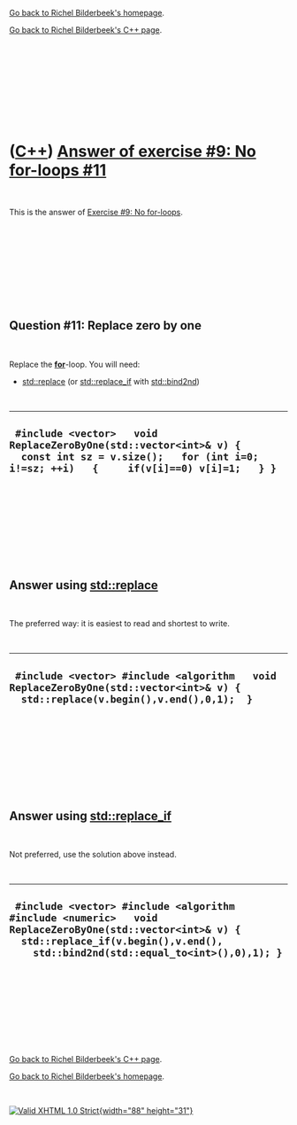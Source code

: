 [Go back to Richel Bilderbeek's homepage](index.htm).

[Go back to Richel Bilderbeek's C++ page](Cpp.htm).

 

 

 

 

 

([C++](Cpp.htm)) [Answer of exercise \#9: No for-loops \#11](CppExerciseNoForLoopsAnswer11.htm)
===============================================================================================

 

This is the answer of [Exercise \#9: No
for-loops](CppExerciseNoForLoops.htm).

 

 

 

 

 

Question \#11: Replace zero by one
----------------------------------

 

Replace the **[for](CppFor.htm)**-loop. You will need:

-   [std::replace](CppReplace.htm) (or
    [std::replace\_if](CppReplace_if.htm) with
    [std::bind2nd](CppBind2nd.htm))

 

  --------------------------------------------------------------------------------------------------------------------------------------------------------------
  ` #include <vector>   void ReplaceZeroByOne(std::vector<int>& v) {   const int sz = v.size();   for (int i=0; i!=sz; ++i)   {     if(v[i]==0) v[i]=1;   } }`
  --------------------------------------------------------------------------------------------------------------------------------------------------------------

 

 

 

 

 

Answer using [std::replace](CppReplace.htm)
-------------------------------------------

 

The preferred way: it is easiest to read and shortest to write.

 

  -----------------------------------------------------------------------------------------------------------------------------------
  ` #include <vector> #include <algorithm   void ReplaceZeroByOne(std::vector<int>& v) {   std::replace(v.begin(),v.end(),0,1);  }`
  -----------------------------------------------------------------------------------------------------------------------------------

 

 

 

 

 

Answer using [std::replace\_if](CppReplace_if.htm)
--------------------------------------------------

 

Not preferred, use the solution above instead.

 

  ------------------------------------------------------------------------------------------------------------------------------------------------------------------------------------------------
  ` #include <vector> #include <algorithm #include <numeric>   void ReplaceZeroByOne(std::vector<int>& v) {   std::replace_if(v.begin(),v.end(),     std::bind2nd(std::equal_to<int>(),0),1); }`
  ------------------------------------------------------------------------------------------------------------------------------------------------------------------------------------------------

 

 

 

 

 

[Go back to Richel Bilderbeek's C++ page](Cpp.htm).

[Go back to Richel Bilderbeek's homepage](index.htm).

 

[![Valid XHTML 1.0 Strict](valid-xhtml10.png){width="88"
height="31"}](http://validator.w3.org/check?uri=referer)
